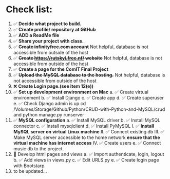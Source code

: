 # Check list:
1. ✅ **Decide what project to build.**
2. ✅ **Create profile/ repository at GitHub**
3. ✅ **ADD a ReadMe file**
4. ✅ **Share your project with class.**
5. ✅ **~~Create infinityfree.com account~~** Not helpful, database is not accessible from outside of the host
6. ✅ **~~Create https://rutskyi.free.nf/ website~~**  Not helpful, database is not accessible from outside of the host
7. ✅ **Create a page for the ComIT Final Project**
8. ✅ **~~Upload the MySQL database to the hosting.~~**   Not helpful, database is not accessible from outside of the host
9. ❌ **Create Login page.(see item 12(e))**
10. ✅ **Set up development environment on Mac**
 a. ✅ Create virtual environment 
 b. ✅ Install Django
 c. ✅ Create app 
 d. ✅ Create superuser
 e. ✅ Check Django admin is up cd /Volumes/Storage/Github/Python/CRUD-with-Python-and-MySQL/crud and python manage.py runserver 
11. ✅ **MySQL configuration**
 a. ✅ Install MySQL driver
 b. ✅ Install MySQL connector
 c. ✅ Install mysqlclient
 d. ✅ Install PyMySQL
  I. ✅ **Install MySQL server on virtual Linux machine**
  II. ✅ Connect existing db
  III. ✅ Make MySQL server accessible to the home network **ensure that the virtual machine has internet access**
  IV. ✅ Create users
 e. ✅ Connect music db to the project.
12. 🔳 Develop html pages and views
 a. ✅ Import authenticate, login, logout
 b. ✅ Add views in views.py
 c. ✅ Edit URLS.py
 e. ✅ Create login page with Bootstarp
13. to be updated…

